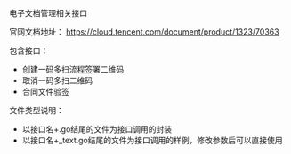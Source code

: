 电子文档管理相关接口

官网文档地址：
https://cloud.tencent.com/document/product/1323/70363

包含接口：
- 创建一码多扫流程签署二维码
- 取消一码多扫二维码
- 合同文件验签

文件类型说明：
- 以接口名+.go结尾的文件为接口调用的封装
- 以接口名+_text.go结尾的文件为接口调用的样例，修改参数后可以直接使用